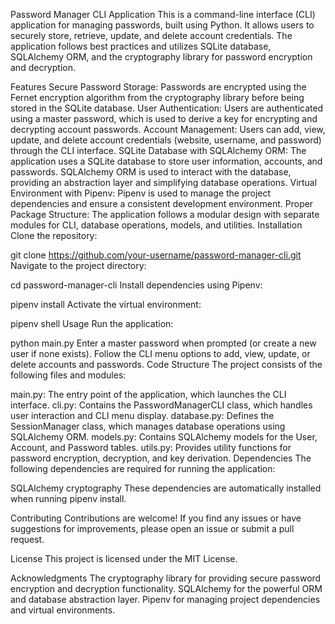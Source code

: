 Password Manager CLI Application
This is a command-line interface (CLI) application for managing passwords, built using Python. It allows users to securely store, retrieve, update, and delete account credentials. The application follows best practices and utilizes SQLite database, SQLAlchemy ORM, and the cryptography library for password encryption and decryption.

Features
Secure Password Storage: Passwords are encrypted using the Fernet encryption algorithm from the cryptography library before being stored in the SQLite database.
User Authentication: Users are authenticated using a master password, which is used to derive a key for encrypting and decrypting account passwords.
Account Management: Users can add, view, update, and delete account credentials (website, username, and password) through the CLI interface.
SQLite Database with SQLAlchemy ORM: The application uses a SQLite database to store user information, accounts, and passwords. SQLAlchemy ORM is used to interact with the database, providing an abstraction layer and simplifying database operations.
Virtual Environment with Pipenv: Pipenv is used to manage the project dependencies and ensure a consistent development environment.
Proper Package Structure: The application follows a modular design with separate modules for CLI, database operations, models, and utilities.
Installation
Clone the repository:


git clone https://github.com/your-username/password-manager-cli.git
Navigate to the project directory:


cd password-manager-cli
Install dependencies using Pipenv:


pipenv install
Activate the virtual environment:


pipenv shell
Usage
Run the application:


python main.py
Enter a master password when prompted (or create a new user if none exists).
Follow the CLI menu options to add, view, update, or delete accounts and passwords.
Code Structure
The project consists of the following files and modules:

main.py: The entry point of the application, which launches the CLI interface.
cli.py: Contains the PasswordManagerCLI class, which handles user interaction and CLI menu display.
database.py: Defines the SessionManager class, which manages database operations using SQLAlchemy ORM.
models.py: Contains SQLAlchemy models for the User, Account, and Password tables.
utils.py: Provides utility functions for password encryption, decryption, and key derivation.
Dependencies
The following dependencies are required for running the application:

SQLAlchemy
cryptography
These dependencies are automatically installed when running pipenv install.

Contributing
Contributions are welcome! If you find any issues or have suggestions for improvements, please open an issue or submit a pull request.

License
This project is licensed under the MIT License.

Acknowledgments
The cryptography library for providing secure password encryption and decryption functionality.
SQLAlchemy for the powerful ORM and database abstraction layer.
Pipenv for managing project dependencies and virtual environments.
